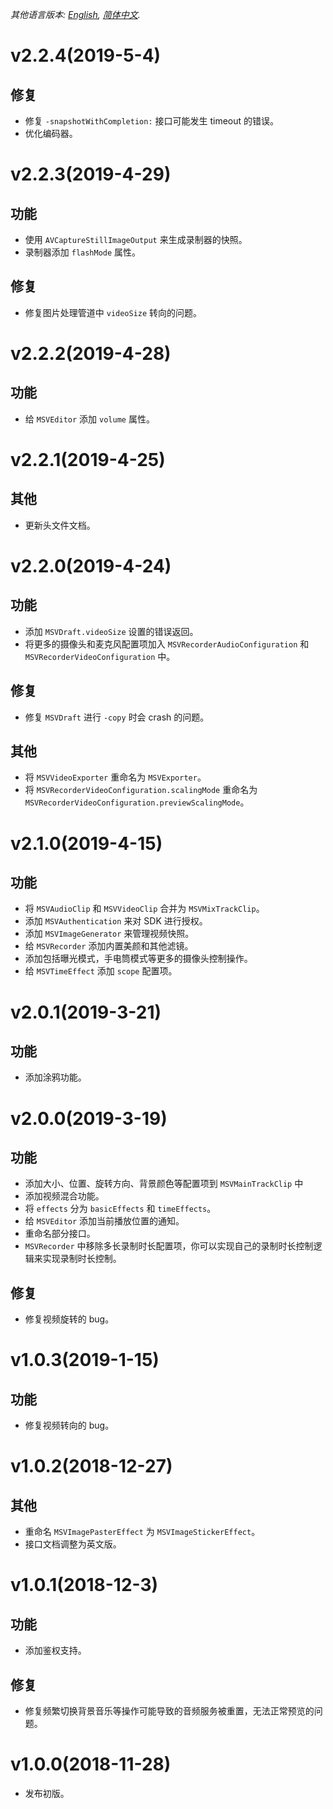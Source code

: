 *其他语言版本: [English](CHANGELOG.md), [简体中文](CHANGELOG.zh-cn.md).*

# v2.2.4(2019-5-4)
## 修复
- 修复 `-snapshotWithCompletion:` 接口可能发生 timeout 的错误。
- 优化编码器。

# v2.2.3(2019-4-29)
## 功能
- 使用 `AVCaptureStillImageOutput` 来生成录制器的快照。
- 录制器添加 `flashMode` 属性。
## 修复
- 修复图片处理管道中 `videoSize` 转向的问题。

# v2.2.2(2019-4-28)
## 功能
- 给 `MSVEditor` 添加 `volume` 属性。

# v2.2.1(2019-4-25)
## 其他
- 更新头文件文档。

# v2.2.0(2019-4-24)
## 功能
- 添加 `MSVDraft.videoSize` 设置的错误返回。
- 将更多的摄像头和麦克风配置项加入 `MSVRecorderAudioConfiguration` 和 `MSVRecorderVideoConfiguration` 中。
## 修复
- 修复 `MSVDraft` 进行 `-copy` 时会 crash 的问题。
## 其他
- 将 `MSVVideoExporter` 重命名为 `MSVExporter`。
- 将 `MSVRecorderVideoConfiguration.scalingMode` 重命名为 `MSVRecorderVideoConfiguration.previewScalingMode`。

# v2.1.0(2019-4-15)
## 功能
- 将 `MSVAudioClip` 和 `MSVVideoClip` 合并为 `MSVMixTrackClip`。
- 添加 `MSVAuthentication` 来对 SDK 进行授权。
- 添加 `MSVImageGenerator` 来管理视频快照。
- 给 `MSVRecorder` 添加内置美颜和其他滤镜。
- 添加包括曝光模式，手电筒模式等更多的摄像头控制操作。
- 给 `MSVTimeEffect` 添加 `scope` 配置项。

# v2.0.1(2019-3-21)
## 功能
- 添加涂鸦功能。

# v2.0.0(2019-3-19)
## 功能
- 添加大小、位置、旋转方向、背景颜色等配置项到 `MSVMainTrackClip` 中
- 添加视频混合功能。
- 将 `effects` 分为 `basicEffects` 和 `timeEffects`。
- 给 `MSVEditor` 添加当前播放位置的通知。
- 重命名部分接口。
- `MSVRecorder` 中移除多长录制时长配置项，你可以实现自己的录制时长控制逻辑来实现录制时长控制。
## 修复
- 修复视频旋转的 bug。

# v1.0.3(2019-1-15)
## 功能
- 修复视频转向的 bug。

# v1.0.2(2018-12-27)
## 其他
- 重命名 `MSVImagePasterEffect` 为 `MSVImageStickerEffect`。
- 接口文档调整为英文版。

# v1.0.1(2018-12-3)
## 功能
- 添加鉴权支持。
## 修复
- 修复频繁切换背景音乐等操作可能导致的音频服务被重置，无法正常预览的问题。

# v1.0.0(2018-11-28)
- 发布初版。